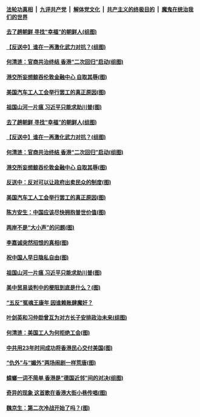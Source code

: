 ####  [法轮功真相](../../../../basic/blob/master/README.md?t=09201000) &nbsp;|&nbsp; [九评共产党](../../../../9ping.md/blob/master/README.md?t=09201000) &nbsp;|&nbsp; [解体党文化](../../../../jtdwh.md/blob/master/README.md?t=09201000)  &nbsp;|&nbsp; [共产主义的终极目的](../../../../gczydzjmd.md/blob/master/README.md?t=09201000) &nbsp;|&nbsp; [魔鬼在统治我们的世界](../../../../mgztzwmdsj.md/blob/master/README.md?t=09201000) 

#### [去了趟朝鲜 寻找“幸福”的朝鲜人(组图)](../pages/p4/907939.md?t=09201000) 

#### [【反送中】谁在一再激化武力对抗？(组图)](../pages/p4/907935.md?t=09201000) 

#### [何清涟：官商共治终结 香港“二次回归”启动(组图)](../pages/p4/907931.md?t=09201000) 

#### [港交所妄想鲸吞伦敦金融中心 自取其辱(图)](../pages/p4/907926.md?t=09201000) 

#### [美国汽车工人工会举行罢工的真正原因(图)](../pages/p4/907906.md?t=09201000) 

#### [祖国山河一片瘟 习近平只能求助川普(图)](../pages/p4/907796.md?t=09201000) 

#### [去了趟朝鲜 寻找“幸福”的朝鲜人(组图)](../pages/p4/907939.md?t=09201000) 

#### [【反送中】谁在一再激化武力对抗？(组图)](../pages/p4/907935.md?t=09201000) 

#### [何清涟：官商共治终结 香港“二次回归”启动(组图)](../pages/p4/907931.md?t=09201000) 

#### [港交所妄想鲸吞伦敦金融中心 自取其辱(图)](../pages/p4/907926.md?t=09201000) 

#### [反送中：反对可以让政府出卖民众的制度(图)](../pages/p4/907923.md?t=09201000) 

#### [美国汽车工人工会举行罢工的真正原因(图)](../pages/p4/907906.md?t=09201000) 

#### [陈方安生：中国应该尽快拥抱普世价值(图)](../pages/p4/907826.md?t=09201000) 

#### [两岸不是“大小声”的问题(图)](../pages/p4/907825.md?t=09201000) 

#### [李嘉诚突然招恨的真相(图)](../pages/p4/907799.md?t=09201000) 

#### [祝中国人早日隐私自由(图)](../pages/p4/907797.md?t=09201000) 

#### [祖国山河一片瘟 习近平只能求助川普(图)](../pages/p4/907796.md?t=09201000) 

#### [美中贸易谈判中的梗阻到底是什么？(图)](../pages/p4/907791.md?t=09201000) 

#### [“五反”冤魂王康年 因谁赖账肆魔奸？](../pages/p4/907787.md?t=09201000) 

#### [叶剑英和习仲勋曾互为对方长子安排政治未来(组图)](../pages/p4/907786.md?t=09201000) 

#### [何清涟：美国工人为何拒绝工会(图)](../pages/p4/907701.md?t=09201000) 

#### [中共用23年时间成功将香港民心交付美国(图)](../pages/p4/907698.md?t=09201000) 

#### [“仇外”与“媚外”两场闹剧一样荒唐(图)](../pages/p4/907689.md?t=09201000) 

#### [蟑螂一词不简单 香港是“德国近邻”间的对决(组图)](../pages/p4/907618.md?t=09201000) 

#### [奇异的现象 这首歌在香港大街小巷传唱(图)](../pages/p4/907583.md?t=09201000) 

#### [魏京生：第二次冷战开始了吗？(图)](../pages/p4/907581.md?t=09201000) 


